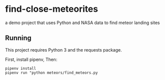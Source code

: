 # find-close-meteorites
a demo project that uses Python and NASA data to find meteor landing sites

## Running

This project requires Python 3 and the requests package.

First, install pipenv, Then:
```
pipenv install
pipenv run "python meteors/find_meteors.py
```
